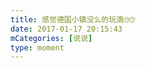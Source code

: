 ```yaml
---
title: 感觉德国小镇没么的玩滴🙄🙄
date: 2017-01-17 20:15:43
mCategories: [说说]
type: moment
---
```


<div id="pics-20170117201543"></div>

<script src="/lib/moment/pics.js"></script>
<script>
var data = [
    {"link": "2017-01-17_000000.jpeg", "type": "shuoshuo"},
    {"link": "2017-01-17_000001.jpeg", "type": "shuoshuo"},
    {"link": "2017-01-17_000002.jpeg", "type": "shuoshuo"}
];
picsRender(data, "pics-20170117201543");
</script>
